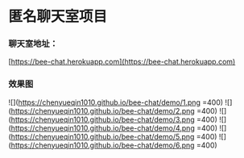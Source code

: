 # 匿名聊天室项目

### 聊天室地址：

[https://bee-chat.herokuapp.com](https://bee-chat.herokuapp.com)

### 效果图
![](https://chenyueqin1010.github.io/bee-chat/demo/1.png =400)
![](https://chenyueqin1010.github.io/bee-chat/demo/2.png =400)
![](https://chenyueqin1010.github.io/bee-chat/demo/3.png =400)
![](https://chenyueqin1010.github.io/bee-chat/demo/4.png =400)
![](https://chenyueqin1010.github.io/bee-chat/demo/5.png =400)
![](https://chenyueqin1010.github.io/bee-chat/demo/6.png =400)
